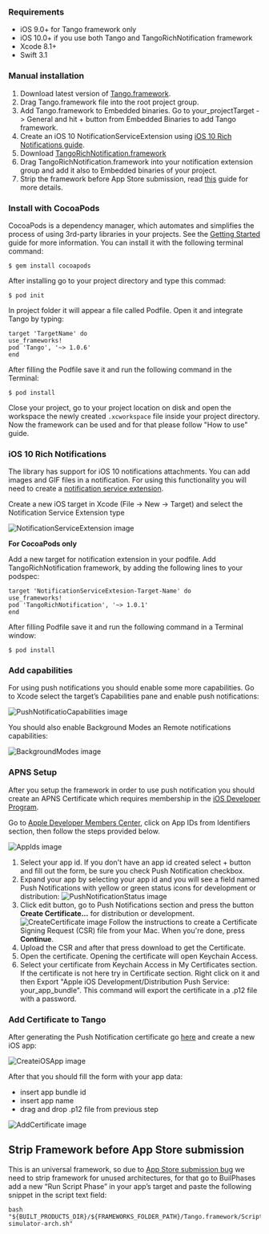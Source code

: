 ### Requirements

- iOS 9.0+ for Tango framework only
- iOS 10.0+ if you use both Tango and TangoRichNotification framework
- Xcode 8.1+
- Swift 3.1

### Manual installation

1. Download latest version of [Tango.framework](https://github.com/tangotargeting/tango-ios/tree/master/Tango.framework).
2. Drag Tango.framework file into the root project group.
3. Add Tango.framework to Embedded binaries. Go to your_projectTarget -> General and hit + button from Embedded Binaries to add Tango framework.
4. Create an iOS 10 NotificationServiceExtension using [iOS 10 Rich Notifications guide](https://github.com/tangotargeting/tango-ios#ios-10-rich-notifications).
5. Download [TangoRichNotification.framework](https://github.com/tangotargeting/TangoRichNotifications/tree/master/TangoRichNotification.framework)
5. Drag TangoRichNotification.framework into your notification extension group and add it also to Embedded binaries of your project.
6. Strip the framework before App Store submission, read [this](#strip-framework-before-app-store-submission) guide for more details.

### Install with CocoaPods

CocoaPods is a dependency manager, which automates and simplifies the process of using 3rd-party libraries in your projects. See the [Getting Started](https://guides.cocoapods.org/using/getting-started.html) guide for more information. You can install it with the following terminal command:

```
$ gem install cocoapods
```

After installing go to your project directory and type this commad:

```
$ pod init
```

In project folder it will appear a file called Podfile. Open it and integrate Tango by typing:

```
target 'TargetName' do
use_frameworks!
pod 'Tango', '~> 1.0.6'
end
```

After filling the Podfile save it and run the following command in the Terminal:

```
$ pod install
```

Close your project, go to your project location on disk and open the workspace the newly created `.xcworkspace` file inside your project directory. Now the framework can be used and for that please follow "How to use" guide.


### iOS 10 Rich Notifications

The library has support for iOS 10 notifications attachments. You can add images and GIF files in a notification. For using this functionality you will need to create a  [notification service extension](https://developer.apple.com/reference/usernotifications/unnotificationserviceextension/). 

Create a new iOS target in Xcode (File -> New -> Target) and select the Notification Service Extension type

![NotificationServiceExtension image](../../images/content/ios-notification-service-extension.png)

****For CocoaPods only****

Add a new target for notification extension in your podfile. Add TangoRichNotification framework, by adding the following lines to your podspec:
```
target 'NotificationServiceExtesion-Target-Name' do
use_frameworks!
pod 'TangoRichNotification', '~> 1.0.1'
end
```
After filling Podfile save it and run the following command in a Terminal window:

```
$ pod install
```

### Add capabilities

For using push notifications you should enable some more capabilities. Go to Xcode select the target’s Capabilities pane and enable push notifications: 

![PushNotificatioCapabilities image](../../images/content/ios-enable-push-notifications.png)

You should also enable Background Modes an Remote notifications capabilities: 

![BackgroundModes image](../../images/content/ios-enable-background-modes.png)

### APNS Setup
After you setup the framework in order to use push notification you should create an APNS Certificate which requires membership in the [iOS Developer Program](https://developer.apple.com/programs/).

Go to [Apple Developer Members Center](https://developer.apple.com/account/ios/certificate/), click on App IDs from Identifiers section, then follow the steps provided below.

![AppIds image](../../images/content/ios-app-ids.png)

1. Select your app id. If you don't have an app id created select +  button and fill out the form, be sure you check Push Notification checkbox.
2. Expand your app by selecting your app id and you will see a field named Push Notifications with yellow or green status icons for development or distribution: ![PushNotificationStatus image](../../images/content/ios-push-notifications-status.png)
3. Click edit button, go to Push Notifications section and press the button **Create Certificate...** for distribution or development.![CreateCertificate image](../../images/content/ios-create-certificate.png) Follow the instructions to create a Certificate Signing Request (CSR) file from your Mac. When you're done, press **Continue**.
4. Upload the CSR and after that press download to get the Certificate.
5. Open the certificate. Opening the certificate will open Keychain Access.
6. Select your certificate from  Keychain Access in My Certificates section. If the certificate is not here try in Certificate section. Right click on it and then Export "Apple iOS Development/Distribution Push Service: your_app_bundle". 
This command will export the certificate in a .p12 file with a password.

### Add Certificate to Tango
After generating the Push Notification certificate go [here](https://app.tangotargeting.com/app) and create a new iOS app:

![CreateiOSApp image](../../images/content/ios-create-ios-app.png)

After that you should fill the form with your app data:
- insert app bundle id
- insert app name
- drag and drop  .p12 file from previous step

![AddCertificate image](../../images/content/ios-add-certificate.png)

## Strip Framework before App Store submission
This is an universal framework, so due to [App Store submission bug](http://www.openradar.me/radar?id=6409498411401216) we need to strip framework for unused architectures, for that go to BuilPhases add a new “Run Script Phase” in your app’s target and paste the following snippet in the script text field:

```
bash "${BUILT_PRODUCTS_DIR}/${FRAMEWORKS_FOLDER_PATH}/Tango.framework/Scripts/strip-simulator-arch.sh"
```

[1]: http://tangotargeting.com